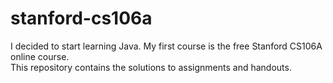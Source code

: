 # stanford-cs106a
I decided to start learning Java.  My first course is the free Stanford CS106A online course.  
This repository contains the solutions to assignments and handouts.
